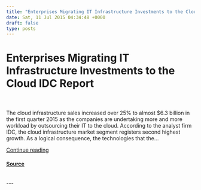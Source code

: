 ```yaml
---
title: "Enterprises Migrating IT Infrastructure Investments to the Cloud IDC Report"
date: Sat, 11 Jul 2015 04:34:48 +0000
draft: false
type: posts
---
```

# Enterprises Migrating IT Infrastructure Investments to the Cloud IDC Report

<br/>

<br/>
The cloud infrastructure sales increased over 25% to almost $6.3 billion in the first quarter 2015 as the companies are undertaking more and more workload by outsourcing their IT to the cloud. According to the analyst firm IDC, the cloud infrastructure market segment registers second highest growth. As a logical consequence, the technologies that the...

[Continue reading](https://cloudtimes.org/2015/07/10/enterprises-migrating-it-infrastructure-investments-to-the-cloud-idc-report/)

#### [Source](https://cloudtimes.org/2015/07/10/enterprises-migrating-it-infrastructure-investments-to-the-cloud-idc-report/)

<br/>
---
